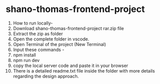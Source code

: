 # shano-thomas-frontend-project
1. How to run locally-
2. Download shano-thomas-frontend-project rar.zip file
3. Extract the zip as folder
4. Open the complete folder in vscode.
5. Open Terminal of the project (New Terminal)
6. Input these commands -
7. npm install
8. npm run dev
9. copy the local server code and paste it in your browser
10. There is a detailed readme.txt file inside the folder with more details regarding the design approach.
    
   
